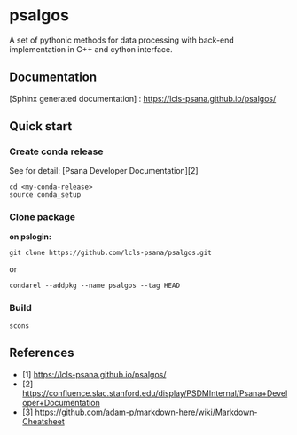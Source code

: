 # psalgos
A set of pythonic methods for data processing with back-end implementation in C++ and cython interface.

## Documentation
[Sphinx generated documentation] : https://lcls-psana.github.io/psalgos/

## Quick start
### Create conda release
See for detail: [Psana Developer Documentation][2] 
```
cd <my-conda-release>
source conda_setup
```

### Clone package
**on pslogin:**
```
git clone https://github.com/lcls-psana/psalgos.git
```
or 
```
condarel --addpkg --name psalgos --tag HEAD
```
### Build 
```
scons
```

## References
- [1] https://lcls-psana.github.io/psalgos/
- [2] https://confluence.slac.stanford.edu/display/PSDMInternal/Psana+Developer+Documentation
- [3] https://github.com/adam-p/markdown-here/wiki/Markdown-Cheatsheet

<!---
## Markup example
### header3
#### header4
- bul1
- bul2
* bold
#### header4-2
**bul4**

```
some code
```
--->
